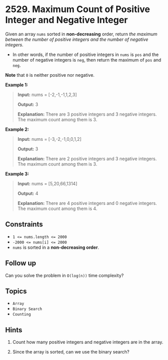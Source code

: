# 2529. Maximum Count of Positive Integer and Negative Integer

Given an array `nums` sorted in **non-decreasing** order, return _the maximum between the number of positive integers and the number of negative integers._

* In other words, if the number of positive integers in `nums` is `pos` and the number of negative integers is `neg`, then return the maximum of `pos` and `neg`.

**Note** that `0` is neither positive nor negative.

**Example 1:**

> **Input:** nums = \[-2,-1,-1,1,2,3\]
>
> **Output:** 3
>
> **Explanation:** There are 3 positive integers and 3 negative integers. The maximum count among them is 3.

**Example 2:**

> **Input:** nums = \[-3,-2,-1,0,0,1,2\]
>
> **Output:** 3
>
> **Explanation:** There are 2 positive integers and 3 negative integers. The maximum count among them is 3.

**Example 3:**

> **Input:** nums = \[5,20,66,1314\]
>
> **Output:** 4
>
> **Explanation:** There are 4 positive integers and 0 negative integers. The maximum count among them is 4.

## Constraints

* `1 <= nums.length <= 2000`
* `-2000 <= nums[i] <= 2000`
* `nums` is sorted in a **non-decreasing order**.

## Follow up

Can you solve the problem in `O(log(n))` time complexity?

## Topics

* `Array`
* `Binary Search`
* `Counting`

## Hints

1. Count how many positive integers and negative integers are in the array.

2. Since the array is sorted, can we use the binary search?
